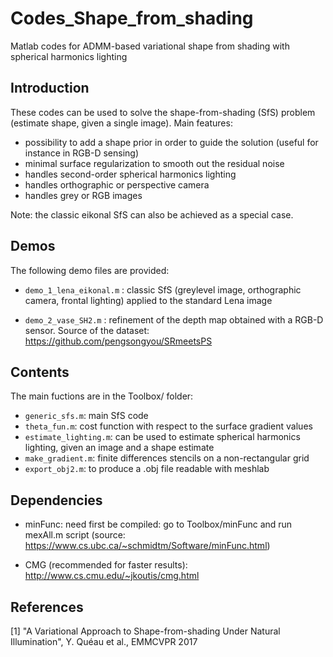 # Codes_Shape_from_shading
Matlab codes for ADMM-based variational shape from shading with spherical harmonics lighting 

## Introduction

These codes can be used to solve the shape-from-shading (SfS) problem (estimate shape, given a single image). Main features:
- possibility to add a shape prior in order to guide the solution (useful for instance in RGB-D sensing)
- minimal surface regularization to smooth out the residual noise
- handles second-order spherical harmonics lighting
- handles orthographic or perspective camera
- handles grey or RGB images
 
Note: the classic eikonal SfS can also be achieved as a special case.


## Demos

The following demo files are provided: 

- `demo_1_lena_eikonal.m` : classic SfS (greylevel image, orthographic camera, frontal lighting) applied to the standard Lena image

- `demo_2_vase_SH2.m` : refinement of the depth map obtained with a RGB-D sensor. Source of the dataset: https://github.com/pengsongyou/SRmeetsPS


## Contents

The main fuctions are in the Toolbox/ folder:
- `generic_sfs.m`: main SfS code
- `theta_fun.m`: cost function with respect to the surface gradient values
- `estimate_lighting.m`: can be used to estimate spherical harmonics lighting, given an image and a shape estimate
- `make_gradient.m`: finite differences stencils on a non-rectangular grid
- `export_obj2.m`: to produce a .obj file readable with meshlab

## Dependencies

- minFunc: need first be compiled: go to Toolbox/minFunc and run mexAll.m script 
(source: https://www.cs.ubc.ca/~schmidtm/Software/minFunc.html) 

- CMG (recommended for faster results): http://www.cs.cmu.edu/~jkoutis/cmg.html 

## References

[1] "A Variational Approach to Shape-from-shading Under Natural Illumination", Y. Quéau et al., EMMCVPR 2017
